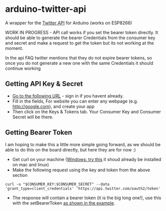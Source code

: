 # arduino-twitter-api
A wrapper for the [Twitter API](https://dev.twitter.com/overview/api) for Arduino (works on ESP8266)

WORK IN PROGRESS - API call works if you set the bearer token directly. It should be able to generate the bearer Credentials from the consumer key and secret and make a request to get the token but its not working at the moment.

In the api FAQ twitter mentions that they do not expire bearer tokens, so once you do not generate a new one with the same Credentials it should continue working


## Getting API Key & Secret

- [Go to the following URL](https://apps.twitter.com/app/new) - sign in if you havent already.
- Fill in the fields, For website you can enter any webpage (e.g. http://google.com), and create your app
- Then click on the Keys & Tokens tab. Your Consumer Key and Consumer Secret will be there.


## Getting Bearer Token

I am hoping to make this a little more simple going forward, as we should be able to do this on the board directly, but here they are for now :)

- Get curl on your machine ([Windows: try this](http://callejoabel.blogspot.co.uk/2013/09/making-curl-work-on-windows-7.html) it shoud already be installed on mac and linux)
- Make the following request using the key and token from the above section
```
curl -u "$CONSUMER_KEY:$CONSUMER_SECRET" --data 'grant_type=client_credentials' 'https://api.twitter.com/oauth2/token'
```
- The response will contain a bearer token (it is the big long one!), use this with the setBearerToken [as shown in the example](https://github.com/witnessmenow/arduino-twitter-api/blob/master/examples/esp8266/settingBearerTokenInSketch/settingBearerTokenInSketch.ino).
